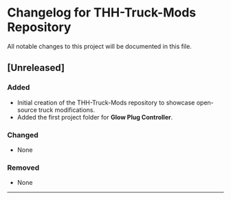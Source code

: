 # Changelog for THH-Truck-Mods Repository

All notable changes to this project will be documented in this file.

## [Unreleased]

### Added
- Initial creation of the THH-Truck-Mods repository to showcase open-source truck modifications.
- Added the first project folder for **Glow Plug Controller**.

### Changed
- None

### Removed
- None

---
